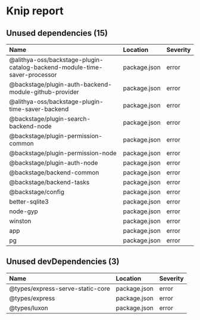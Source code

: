 # Knip report

## Unused dependencies (15)

| Name                                                                      | Location     | Severity |
| :------------------------------------------------------------------------ | :----------- | :------- |
| @alithya-oss/backstage-plugin-catalog-backend-module-time-saver-processor | package.json | error    |
| @backstage/plugin-auth-backend-module-github-provider                     | package.json | error    |
| @alithya-oss/backstage-plugin-time-saver-backend                          | package.json | error    |
| @backstage/plugin-search-backend-node                                     | package.json | error    |
| @backstage/plugin-permission-common                                       | package.json | error    |
| @backstage/plugin-permission-node                                         | package.json | error    |
| @backstage/plugin-auth-node                                               | package.json | error    |
| @backstage/backend-common                                                 | package.json | error    |
| @backstage/backend-tasks                                                  | package.json | error    |
| @backstage/config                                                         | package.json | error    |
| better-sqlite3                                                            | package.json | error    |
| node-gyp                                                                  | package.json | error    |
| winston                                                                   | package.json | error    |
| app                                                                       | package.json | error    |
| pg                                                                        | package.json | error    |

## Unused devDependencies (3)

| Name                             | Location     | Severity |
| :------------------------------- | :----------- | :------- |
| @types/express-serve-static-core | package.json | error    |
| @types/express                   | package.json | error    |
| @types/luxon                     | package.json | error    |
